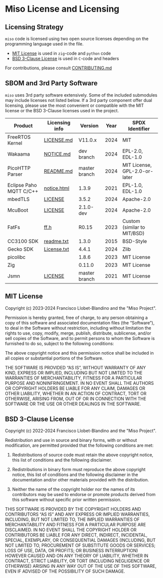 # Miso License and Licensing

## Licensing Strategy

`miso` code is licensed using two open source licenses depending on the programming language used in the file.

- [MIT License](#mit-license) is used in `zig`-code and `python` code
- [BSD 3-Clause License](#bsd-3-clause-license) is used in `C`-code and headers

For contributions, please consult [CONTRIBUTING.md](./CONTRIBUTING.md)

## SBOM and 3rd Party Software

`miso` uses 3rd party software extensively. Some of the included submodules may include licenses not listed below. If a 3rd party component offer dual licensing, please use the most convenient or compatible with the MIT license or the BSD 3-Clause licenses used in the project.

| Product                 | Licensing info  |Version    | Year | SPDX Identifier             |
|-------------------------|---------------------------------------------------------------------|-----------|------|-----------------------------|
| FreeRTOS Kernel   | [LICENSE.md](./csrc/system/FreeRTOS-Kernel/LICENSE.md)              | V11.0.x | 2024 | MIT                         |
| Wakaama                 | [NOTICE.md](./csrc/connectivity/wakaama/NOTICE.md)                  | dev branch        | 2024 | EPL-2.0, EDL-1.0            |
| PicoHTTP Parser         | [README.md](./csrc/connectivity/picohttpparser/README.md)           | master branch        | 2024 | MIT License, GPL-2.0-or-later |
| Eclipse Paho MQTT C/C++ | [notice.html](./csrc/connectivity/paho.mqtt.embedded-c/notice.html) | 1.3.9      | 2021 | EPL-1.0, EDL-1.0            |
| mbedTLS                 | [LICENSE](./csrc/crypto/mbedtls/LICENSE)                            | 3.5.2      | 2024 | Apache-2.0                  |
| McuBoot                 | [LICENSE](./csrc/mcuboot/LICENSE)                                   | 2.1.0-dev      | 2024 | Apache-2.0                  |
| FatFs                   | [ff.h](./csrc/system/ff15/source/ff.h)                              | R0.15      | 2023 | Custom (similar to MIT/BSD) |
| CC3100 SDK              | [readme.txt](./csrc/system/cc3100-sdk/readme.txt)                   | 1.3.0      | 2015 | BSD-Style                   |
| Gecko SDK               | [License.txt](./csrc/system/gecko_sdk/License.txt)                  | 4.4.1      | 2024 | Zlib                        |
| picolibc                | |1.8.6      | 2023 | MIT License                 |
| Zig                     | |0.11.0     | 2023 | MIT License                 |
| Jsmn                    | [LICENSE](./csrc/utils/jsmn/LICENSE) | master branch | 2021 | MIT License                 |

## MIT License

Copyright (c) 2023-2024 Francisco Llobet-Blandino and the "Miso Project".

Permission is hereby granted, free of charge, to any person obtaining a copy of this software and associated documentation files (the “Software”), to deal in the Software without restriction, including without limitation the rights to use, copy, modify, merge, publish, distribute, sublicense, and/or sell copies of the Software, and to permit persons to whom the Software is furnished to do so, subject to the following conditions:

The above copyright notice and this permission notice shall be included in all copies or substantial portions of the Software.

THE SOFTWARE IS PROVIDED “AS IS”, WITHOUT WARRANTY OF ANY KIND, EXPRESS OR IMPLIED, INCLUDING BUT NOT LIMITED TO THE WARRANTIES OF MERCHANTABILITY, FITNESS FOR A PARTICULAR PURPOSE AND NONINFRINGEMENT. IN NO EVENT SHALL THE AUTHORS OR COPYRIGHT HOLDERS BE LIABLE FOR ANY CLAIM, DAMAGES OR OTHER LIABILITY, WHETHER IN AN ACTION OF CONTRACT, TORT OR OTHERWISE, ARISING FROM, OUT OF OR IN CONNECTION WITH THE SOFTWARE OR THE USE OR OTHER DEALINGS IN THE SOFTWARE.

## BSD 3-Clause License

Copyright (c) 2022-2024 Francisco Llobet-Blandino and the "Miso Project".

Redistribution and use in source and binary forms, with or without modification, are permitted provided that the following conditions are met:

1. Redistributions of source code must retain the above copyright notice, this list of conditions and the following disclaimer.

2. Redistributions in binary form must reproduce the above copyright notice, this list of conditions and the following disclaimer in the documentation and/or other materials provided with the distribution.

3. Neither the name of the copyright holder nor the names of its contributors may be used to endorse or promote products derived from this software without specific prior written permission.

THIS SOFTWARE IS PROVIDED BY THE COPYRIGHT HOLDERS AND CONTRIBUTORS “AS IS” AND ANY EXPRESS OR IMPLIED WARRANTIES, INCLUDING, BUT NOT LIMITED TO, THE IMPLIED WARRANTIES OF MERCHANTABILITY AND FITNESS FOR A PARTICULAR PURPOSE ARE DISCLAIMED. IN NO EVENT SHALL THE COPYRIGHT HOLDER OR CONTRIBUTORS BE LIABLE FOR ANY DIRECT, INDIRECT, INCIDENTAL, SPECIAL, EXEMPLARY, OR CONSEQUENTIAL DAMAGES (INCLUDING, BUT NOT LIMITED TO, PROCUREMENT OF SUBSTITUTE GOODS OR SERVICES; LOSS OF USE, DATA, OR PROFITS; OR BUSINESS INTERRUPTION) HOWEVER CAUSED AND ON ANY THEORY OF LIABILITY, WHETHER IN CONTRACT, STRICT LIABILITY, OR TORT (INCLUDING NEGLIGENCE OR OTHERWISE) ARISING IN ANY WAY OUT OF THE USE OF THIS SOFTWARE, EVEN IF ADVISED OF THE POSSIBILITY OF SUCH DAMAGE.
